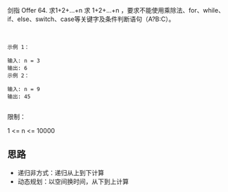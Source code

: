剑指 Offer 64. 求1+2+…+n
求 1+2+...+n ，要求不能使用乘除法、for、while、if、else、switch、case等关键字及条件判断语句（A?B:C）。

 
```
示例 1：

输入: n = 3
输出: 6
示例 2：

输入: n = 9
输出: 45
 
```
限制：

1 <= n <= 10000

## 思路
* 递归非方式：递归从上到下计算
* 动态规划：以空间换时间，从下到上计算